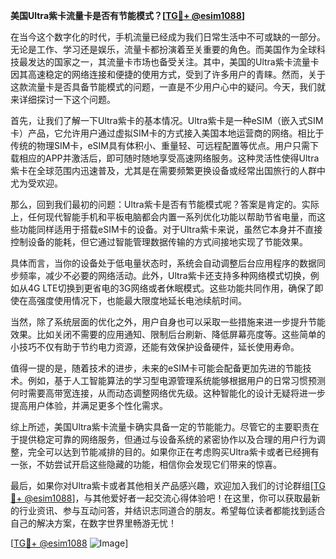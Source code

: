 **美国Ultra紫卡流量卡是否有节能模式？[[TG💪+ @esim1088](https://t.me/s/esim1088)]**

在当今这个数字化的时代，手机流量已经成为我们日常生活中不可或缺的一部分。无论是工作、学习还是娱乐，流量卡都扮演着至关重要的角色。而美国作为全球科技最发达的国家之一，其流量卡市场也备受关注。其中，美国的Ultra紫卡流量卡因其高速稳定的网络连接和便捷的使用方式，受到了许多用户的青睐。然而，关于这款流量卡是否具备节能模式的问题，一直是不少用户心中的疑问。今天，我们就来详细探讨一下这个问题。

首先，让我们了解一下Ultra紫卡的基本情况。Ultra紫卡是一种eSIM（嵌入式SIM卡）产品，它允许用户通过虚拟SIM卡的方式接入美国本地运营商的网络。相比于传统的物理SIM卡，eSIM具有体积小、重量轻、可远程配置等优点。用户只需下载相应的APP并激活后，即可随时随地享受高速网络服务。这种灵活性使得Ultra紫卡在全球范围内迅速普及，尤其是在需要频繁更换设备或经常出国旅行的人群中尤为受欢迎。

那么，回到我们最初的问题：Ultra紫卡是否有节能模式呢？答案是肯定的。实际上，任何现代智能手机和平板电脑都会内置一系列优化功能以帮助节省电量，而这些功能同样适用于搭载eSIM卡的设备。对于Ultra紫卡来说，虽然它本身并不直接控制设备的能耗，但它通过智能管理数据传输的方式间接地实现了节能效果。

具体而言，当你的设备处于低电量状态时，系统会自动调整后台应用程序的数据同步频率，减少不必要的网络活动。此外，Ultra紫卡还支持多种网络模式切换，例如从4G LTE切换到更省电的3G网络或者休眠模式。这些功能共同作用，确保了即使在高强度使用情况下，也能最大限度地延长电池续航时间。

当然，除了系统层面的优化之外，用户自身也可以采取一些措施来进一步提升节能效果。比如关闭不需要的应用通知、限制后台刷新、降低屏幕亮度等。这些简单的小技巧不仅有助于节约电力资源，还能有效保护设备硬件，延长使用寿命。

值得一提的是，随着技术的进步，未来的eSIM卡可能会配备更加先进的节能技术。例如，基于人工智能算法的学习型电源管理系统能够根据用户的日常习惯预测何时需要高带宽连接，从而动态调整网络优先级。这种智能化的设计无疑将进一步提高用户体验，并满足更多个性化需求。

综上所述，美国Ultra紫卡流量卡确实具备一定的节能能力。尽管它的主要职责在于提供稳定可靠的网络服务，但通过与设备系统的紧密协作以及合理的用户行为调整，完全可以达到节能减排的目的。如果你正在考虑购买Ultra紫卡或者已经拥有一张，不妨尝试开启这些隐藏的功能，相信你会发现它们带来的惊喜。

最后，如果你对Ultra紫卡或者其他相关产品感兴趣，欢迎加入我们的讨论群组[[TG💪+ @esim1088](https://t.me/s/esim1088)]，与其他爱好者一起交流心得体验吧！在这里，你可以获取最新的行业资讯、参与互动问答，并结识志同道合的朋友。希望每位读者都能找到适合自己的解决方案，在数字世界里畅游无忧！

[[TG💪+ @esim1088](https://t.me/s/esim1088) ![Image](https://i.postimg.cc/4NQfJmqS/Snipaste-2025-05-13-00-14-12.png)]